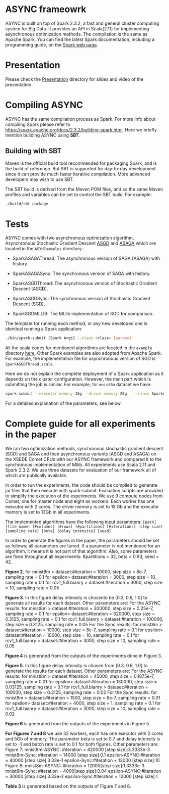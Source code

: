 # ASYNC frameowrk

ASYNC is built on top of Spark 2.3.2, a fast and general cluster computing system for Big Data. It provides an API in Scala(2.11) for implementing asynchronous optimization methods. The compilation is the same as Apache Spark. You can find the latest Spark documentation, including a programming guide, on the [Spark web page](http://spark.apache.org/documentation.html).

# Presentation
Please check the [Presentation](https://github.com/ASYNCframework/ASYNCframework/tree/master/Presentation) directory for slides and video of the presentation.


# Compiling ASYNC

ASYNC has the same compilation process as Spark. For more info about compiling Spark please refer to https://spark.apache.org/docs/2.3.2/building-spark.html. Here we briefly mention building ASYNC using **SBT**.

## Building with SBT
Maven is the official build tool recommended for packaging Spark, and is the build of reference. But SBT is supported for day-to-day development since it can provide much faster iterative compilation. More advanced developers may wish to use SBT.

The SBT build is derived from the Maven POM files, and so the same Maven profiles and variables can be set to control the SBT build. For example:

```sh
./build/sbt package
```


# Tests
ASYNC comes with two asynchronous optimization algorithm, Asynchronous Stochastic Gradient Descent [ASGD](https://papers.nips.cc/paper/4687-large-scale-distributed-deep-networks.pdf) and [ASAGA](http://proceedings.mlr.press/v54/leblond17a/leblond17a.pdf) which are located in the `ASYNCsamples` directory:

- SparkASAGAThread: The asynchronous version of SAGA (ASAGA) with history.

- SparkASAGASync: The synchronous version of SAGA with history.

- SparkASGDThread: The asynchronous version of Stochastic Gradient Descent (ASGD).

- SparkASGDSync: The synchronous version of Stochastic Gradient Descent (SGD).

- SparkSGDMLLIB: The MLlib implementation of SGD for comparison.

The template for running each method, or any new developed one is identical running a Spark application:

```sh
./bin/spark-submit [Spark Args] --class <class> [params]
```
All the scala codes for mentioned algorithms are located in the `example` directory [here](https://github.com/ASYNCframework/ASYNCframework/tree/master/examples/src/main/scala/org/apache/spark/examples). Other Spark examples are also adopted from Apache Spark. For example, the implementation file for asynchronous version of SGD is `SparkASGDThread.scala`. 

Here we do not explain the complete deployment of a Spark application as it depends on the cluster configuration. However, the main part which is submitting the job is similar. For example, for `mnist8m` dataset we have:

```sh
spark-submit --executor-memory 15g --driver-memory 20g   --class SparkASGDThread SparkASGDThread.jar  /path/to/datasets/ mnist8m.scale 784 8100000 64 16000 1.5625e-3 20000000 0.01 0.7 200 -1  42
```

For a detailed explanation of the parameters, see below.


# Complete guide for all experiments in the paper

We ran two optimization methods, synchronous stochastic gradient descent (SGD) and SAGA and their asynchronous variants (ASGD and ASAGA) on the XSEDE Comet CPUs with our ASYNC framework and compared it to the synchronous implementation of Mllib. All experiments use Scala 2.11 and Spark 2.3.2. We use three datasets for evaluation of our framework all of which are publically available.

In order to run the experiments, the code should be compiled to generate jar files that then execute with spark-submit. Evaluation scripts are provided to simplify the execution of the experiments. We use 9 compute nodes from Comet, one for master node and eight as workers. Each worker has one executor with 2 cores. The driver memory is set to 15 Gb and the executor memory is set to 13Gb in all experiments.

The implemented algorithms have the following input parameters: `[path] [file name] [#columns] [#rows] [#partitions] [#iterations] [step size] [sampling rate] [beta] [delay intensity] [seed]`

In order to generate the figures in the paper, the parameters should be set as follows; all parameters are tuned. If a parameter is not mentioned for an algorithm, it means it is not part of that algorithm. Also, some parameters are fixed throughout all experiments: #partitions = 32, beta = 0.93, seed = 42.

**Figure 2**. for mnist8m > dataset:#iteration = 10000, step size = 8e-7, sampling rate = 0.1 for epsilon> dataset:#iteration = 3000, step size = 10, sampling rate = 0.1 for rcv1_full.bianry > dataset:#iteration = 3000, step size = 10, sampling rate = 0.05

**Figure 3**. In this figure delay intensity is chosento be [0.3, 0.6, 1.0] to generate all results for each dataset. Other parameters are: For the ASYNC results: for mnist8m > dataset:#iteration = 300000, step size = 0.25e-7, sampling rate = 0.1 for epsilon> dataset:#iteration = 320000, step size = 0.3125, sampling rate = 0.1 for rcv1_full.bianry > dataset:#iteration = 100000, step size = 0.3125, sampling rate = 0.05 For the Sync results: for mnist8m > dataset:#iteration = 10000, step size = 8e-7, sampling rate = 0.1 for epsilon> dataset:#iteration = 10000, step size = 10, sampling rate = 0.1 for rcv1_full.bianry > dataset:#iteration = 3000, step size = 10, sampling rate = 0.05

**Figure 4** is generated from the outputs of the experiments done in Figure 3.

**Figure 5**. In this figure delay intensity is chosen from [0.3, 0.6, 1.0] to generate the results for each dataset. Other parameters are: For the ASYNC results: for mnist8m > dataset:#iteration = 45000, step size = 0.1875e-7, sampling rate = 0.01 for epsilon> dataset:#iteration = 130000, step size = 0.03125, sampling rate = 0.1 for rcv1_full.bianry > dataset:#iteration = 100000, step size = 0.3125, sampling rate = 0.02 For the Sync results: for mnist8m > dataset:#iteration = 1500, step size = 6e-7, sampling rate = 0.01 for epsilon> dataset:#iteration = 4000, step size = 1, sampling rate = 0.1 for rcv1_full.bianry > dataset:#iteration = 3000, step size = 10, sampling rate = 0.02

**Figure 6** is generated from the outputs of the experiments in Figure 5.

**For Figures 7 and 8** we use 32 workers, each has one executor with 2 cores and 5Gb of memory. The parameter beta is set to 0.7 and delay intensity is set to -1 and batch rate is set to 0.1 for both figures. Other parameters are: Figure 7: mnist8m-ASYNC: #iteration = 420000 [step size]:3.3333e-3 mnist8m-Sync: #iteration = 14000 [step size]:0.1 epsilon-ASYNC:#iteration = 40000 [step size]:3.33e-1 epsilon-Sync:#iteration = 13000 [step size]:10 Figure 8: mnist8m-ASYNC: #iteration = 12000[step size]:1.3333e-3 mnist8m-Sync: #iteration = 4000[step size]:0.04 epsilon-ASYNC:#iteration = 30000 [step size]:3.33e-2 epsilon-Sync:#iteration = 10000 [step size]:1

**Table 3** is generated based on the outputs of Figure 7 and 8.
